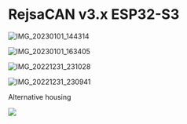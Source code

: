 # RejsaCAN v3.x ESP32-S3

![IMG_20230101_144314](https://user-images.githubusercontent.com/32169384/210176532-8d54fdb8-3f13-40ab-a625-1747000f7ba4.jpg)
  
![IMG_20230101_163405](https://user-images.githubusercontent.com/32169384/210176536-505c07d2-8870-4163-a1d2-327c2da3038a.jpg) 

![IMG_20221231_231028](https://user-images.githubusercontent.com/32169384/210156654-61d12e8b-7d08-4b2b-87bc-609340bda82a.jpg)

![IMG_20221231_230941](https://user-images.githubusercontent.com/32169384/210156655-14b1d871-1d6b-48fd-9cf7-27f492be7083.jpg)
  
  
Alternative housing  
  
<img src=https://user-images.githubusercontent.com/32169384/143077864-54e38de2-3b4a-4f49-bef5-e98d03e61bf6.jpg>

